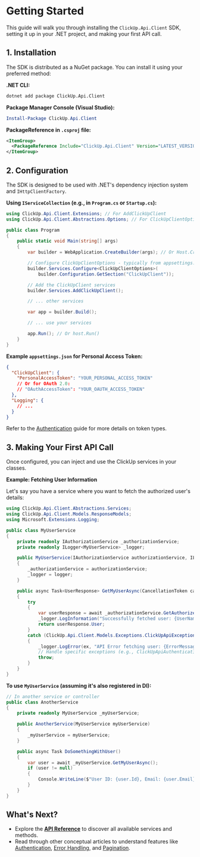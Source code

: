 # Getting Started

This guide will walk you through installing the `ClickUp.Api.Client` SDK, setting it up in your .NET project, and making your first API call.

## 1. Installation

The SDK is distributed as a NuGet package. You can install it using your preferred method:

**.NET CLI:**
```bash
dotnet add package ClickUp.Api.Client
```

**Package Manager Console (Visual Studio):**
```powershell
Install-Package ClickUp.Api.Client
```

**PackageReference in `.csproj` file:**
```xml
<ItemGroup>
  <PackageReference Include="ClickUp.Api.Client" Version="LATEST_VERSION" /> <!-- Replace LATEST_VERSION with the actual version -->
</ItemGroup>
```

## 2. Configuration

The SDK is designed to be used with .NET's dependency injection system and `IHttpClientFactory`.

**Using `IServiceCollection` (e.g., in `Program.cs` or `Startup.cs`):**

```csharp
using ClickUp.Api.Client.Extensions; // For AddClickUpClient
using ClickUp.Api.Client.Abstractions.Options; // For ClickUpClientOptions

public class Program
{
    public static void Main(string[] args)
    {
        var builder = WebApplication.CreateBuilder(args); // Or Host.CreateDefaultBuilder for console/worker apps

        // Configure ClickUpClientOptions - typically from appsettings.json
        builder.Services.Configure<ClickUpClientOptions>(
            builder.Configuration.GetSection("ClickUpClient"));

        // Add the ClickUpClient services
        builder.Services.AddClickUpClient();

        // ... other services

        var app = builder.Build();

        // ... use your services

        app.Run(); // Or host.Run()
    }
}
```

**Example `appsettings.json` for Personal Access Token:**
```json
{
  "ClickUpClient": {
    "PersonalAccessToken": "YOUR_PERSONAL_ACCESS_TOKEN"
    // Or for OAuth 2.0:
    // "OAuthAccessToken": "YOUR_OAUTH_ACCESS_TOKEN"
  },
  "Logging": {
    // ...
  }
}
```
Refer to the [Authentication](authentication.md) guide for more details on token types.

## 3. Making Your First API Call

Once configured, you can inject and use the ClickUp services in your classes.

**Example: Fetching User Information**

Let's say you have a service where you want to fetch the authorized user's details:

```csharp
using ClickUp.Api.Client.Abstractions.Services;
using ClickUp.Api.Client.Models.ResponseModels;
using Microsoft.Extensions.Logging;

public class MyUserService
{
    private readonly IAuthorizationService _authorizationService;
    private readonly ILogger<MyUserService> _logger;

    public MyUserService(IAuthorizationService authorizationService, ILogger<MyUserService> logger)
    {
        _authorizationService = authorizationService;
        _logger = logger;
    }

    public async Task<UserResponse> GetMyUserAsync(CancellationToken cancellationToken = default)
    {
        try
        {
            var userResponse = await _authorizationService.GetAuthorizedUserAsync(cancellationToken);
            _logger.LogInformation("Successfully fetched user: {UserName}", userResponse.User.Username);
            return userResponse.User;
        }
        catch (ClickUp.Api.Client.Models.Exceptions.ClickUpApiException ex)
        {
            _logger.LogError(ex, "API Error fetching user: {ErrorMessage}", ex.Message);
            // Handle specific exceptions (e.g., ClickUpApiAuthenticationException) as needed
            throw;
        }
    }
}
```

**To use `MyUserService` (assuming it's also registered in DI):**

```csharp
// In another service or controller
public class AnotherService
{
    private readonly MyUserService _myUserService;

    public AnotherService(MyUserService myUserService)
    {
        _myUserService = myUserService;
    }

    public async Task DoSomethingWithUser()
    {
        var user = await _myUserService.GetMyUserAsync();
        if (user != null)
        {
            Console.WriteLine($"User ID: {user.Id}, Email: {user.Email}");
        }
    }
}
```

## What's Next?

-   Explore the **[API Reference](../api/index.md)** to discover all available services and methods.
-   Read through other conceptual articles to understand features like [Authentication](authentication.md), [Error Handling](error-handling.md), and [Pagination](pagination.md).
